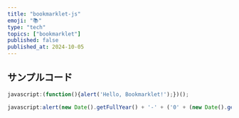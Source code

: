 ```yaml
---
title: "bookmarklet-js"
emoji: "📚"
type: "tech"
topics: ["bookmarklet"]
published: false
published_at: 2024-10-05
---
```


## サンプルコード

```javascript
javascript:(function(){alert('Hello, Bookmarklet!');})();
```

```javascript
javascript:alert(new Date().getFullYear() + '-' + ('0' + (new Date().getMonth() + 1)).slice(-2) + '-' + ('0' + new Date().getDate()).slice(-2));void(0);
```
